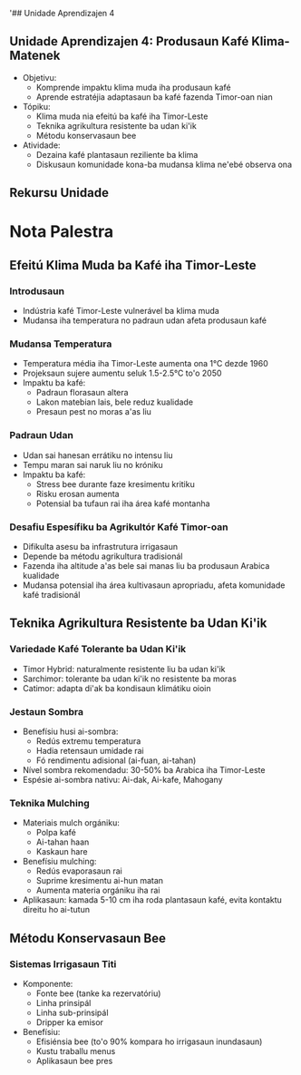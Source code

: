 '## Unidade Aprendizajen 4

## Unidade Aprendizajen 4: Produsaun Kafé Klima-Matenek
- Objetivu:
  * Komprende impaktu klima muda iha produsaun kafé
  * Aprende estratéjia adaptasaun ba kafé fazenda Timor-oan nian
- Tópiku:
  * Klima muda nia efeitú ba kafé iha Timor-Leste
  * Teknika agrikultura resistente ba udan ki'ik
  * Métodu konservasaun bee
- Atividade:
  * Dezaina kafé plantasaun reziliente ba klima
  * Diskusaun komunidade kona-ba mudansa klima ne'ebé observa ona

## Rekursu Unidade

# Nota Palestra

## Efeitú Klima Muda ba Kafé iha Timor-Leste

### Introdusaun
- Indústria kafé Timor-Leste vulnerável ba klima muda
- Mudansa iha temperatura no padraun udan afeta produsaun kafé

### Mudansa Temperatura
- Temperatura média iha Timor-Leste aumenta ona 1°C dezde 1960
- Projeksaun sujere aumentu seluk 1.5-2.5°C to'o 2050
- Impaktu ba kafé:
  * Padraun florasaun altera
  * Lakon matebian lais, bele reduz kualidade
  * Presaun pest no moras a'as liu

### Padraun Udan
- Udan sai hanesan errátiku no intensu liu
- Tempu maran sai naruk liu no króniku
- Impaktu ba kafé:
  * Stress bee durante faze kresimentu kritiku
  * Risku erosan aumenta
  * Potensial ba tufaun rai iha área kafé montanha

### Desafiu Espesífiku ba Agrikultór Kafé Timor-oan
- Difikulta asesu ba infrastrutura irrigasaun
- Depende ba métodu agrikultura tradisionál
- Fazenda iha altitude a'as bele sai manas liu ba produsaun Arabica kualidade
- Mudansa potensial iha área kultivasaun apropriadu, afeta komunidade kafé tradisionál

## Teknika Agrikultura Resistente ba Udan Ki'ik

### Variedade Kafé Tolerante ba Udan Ki'ik
- Timor Hybrid: naturalmente resistente liu ba udan ki'ik
- Sarchimor: tolerante ba udan ki'ik no resistente ba moras
- Catimor: adapta di'ak ba kondisaun klimátiku oioin

### Jestaun Sombra
- Benefísiu husi ai-sombra:
  * Redús extremu temperatura
  * Hadia retensaun umidade rai
  * Fó rendimentu adisional (ai-fuan, ai-tahan)
- Nível sombra rekomendadu: 30-50% ba Arabica iha Timor-Leste
- Espésie ai-sombra nativu: Ai-dak, Ai-kafe, Mahogany

### Teknika Mulching
- Materiais mulch orgániku:
  * Polpa kafé
  * Ai-tahan haan
  * Kaskaun hare
- Benefísiu mulching:
  * Redús evaporasaun rai
  * Suprime kresimentu ai-hun matan
  * Aumenta materia orgániku iha rai
- Aplikasaun: kamada 5-10 cm iha roda plantasaun kafé, evita kontaktu direitu ho ai-tutun

## Métodu Konservasaun Bee

### Sistemas Irrigasaun Titi
- Komponente:
  * Fonte bee (tanke ka rezervatóriu)
  * Linha prinsipál
  * Linha sub-prinsipál
  * Dripper ka emisor
- Benefísiu:
  * Efisiénsia bee (to'o 90% kompara ho irrigasaun inundasaun)
  * Kustu traballu menus
  * Aplikasaun bee pres